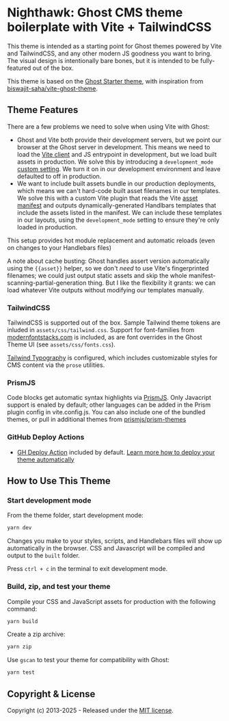 # Nighthawk: Ghost CMS theme boilerplate with Vite + TailwindCSS

This theme is intended as a starting point for Ghost themes powered by Vite and TailwindCSS, and any other modern JS goodness you want to bring. The visual design is intentionally bare bones, but it is intended to be fully-featured out of the box.

This theme is based on the [Ghost Starter theme](https://github.com/TryGhost/Starter), with inspiration from [biswajit-saha/vite-ghost-theme](https://github.com/biswajit-saha/vite-ghost-theme).

## Theme Features

There are a few problems we need to solve when using Vite with Ghost:

- Ghost and Vite both provide their development servers, but we point our browser at the Ghost server in development. This means we need to load the [Vite client](https://vite.dev/guide/backend-integration.html) and JS entrypoint in development, but we load built assets in production. We solve this by introducing a `development_mode` [custom setting](https://docs.ghost.org/themes/custom-settings). We turn it on in our development environment and leave defaulted to off in production.
- We want to include built assets bundle in our production deployments, which means we can't hard-code built asset filenames in our templates. We solve this with a custom Vite plugin that reads the Vite [asset manifest](https://vite.dev/config/build-options.html#build-manifest) and outputs dynamically-generated Handlbars templates that include the assets listed in the manifest. We can include these templates in our layouts, using the `development_mode` setting to ensure they're only loaded in production.

This setup provides hot module replacement and automatic reloads (even on changes to your Handlebars files)

A note about cache busting: Ghost handles assert version automatically using the `{{asset}}` helper, so we don't _need_ to use Vite's fingerprinted filenames; we could just output static assets and skip the whole manifest-scanning-partial-generation thing. But I like the flexibility it grants: we can load whatever Vite outputs without modifying our templates manually.

### TailwindCSS

TailwindCSS is supported out of the box. Sample Tailwind theme tokens are inluded in `assets/css/tailwind.css`. Support for font-families from [modernfontstacks.com](https://modernfontstacks.com) is included, as are font overrides in the Ghost Theme UI (see `assets/css/fonts.css`).

[Tailwind Typography](https://github.com/tailwindlabs/tailwindcss-typography) is configured, which includes customizable styles for CMS content via the `prose` utilities.

### PrismJS

Code blocks get automatic syntax highlights via [PrismJS](https://prismjs.com/). Only Javacript support is enaled by default; other languages can be added in the Prism plugin config in vite.config.js. You can also include one of the bundled themes, or pull in additional themes from [prismjs/prism-themes](https://github.com/prismjs/prism-themes)

### GitHub Deploy Actions

- [GH Deploy Action](.github/workflows/deploy-theme.yml) included by default. [Learn more how to deploy your theme automatically](https://github.com/TryGhost/action-deploy-theme)

## How to Use This Theme

### Start development mode

From the theme folder, start development mode:

```bash
yarn dev
```

Changes you make to your styles, scripts, and Handlebars files will show up automatically in the browser. CSS and Javascript will be compiled and output to the `built` folder.

Press `ctrl + c` in the terminal to exit development mode.

### Build, zip, and test your theme

Compile your CSS and JavaScript assets for production with the following command:

```bash
yarn build
```

Create a zip archive:

```bash
yarn zip
```

Use `gscan` to test your theme for compatibility with Ghost:

```bash
yarn test
```

## Copyright & License

Copyright (c) 2013-2025 - Released under the [MIT license](LICENSE).
